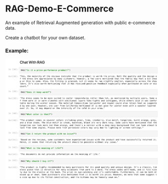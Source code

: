 # RAG-Demo-E-Commerce
An example of Retrieval Augmented generation with public e-commerce data.

Create a chatbot for your own dataset.


### Example:

![rag_chat_example](rag_chat_example.png)
